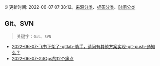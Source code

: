 :alarm_clock: 更新时间: 2022-06-07 07:38:12。[来源分类](../README.md)、[标签分类](../TAGS.md)、[时间分类](../TIMELINE.md)

## Git、SVN


> 关键字：`Git`、`SVN`



- [2022-06-07-飞书下架了-gitlab-助手，请问有其他方案实现-git-push-通知么？](https://www.v2ex.com/t/857922) 
- [2022-06-07-GitOps的12个痛点](https://toutiao.io/k/q3ce4kp) 